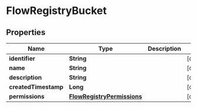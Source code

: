 
# FlowRegistryBucket

## Properties
Name | Type | Description | Notes
------------ | ------------- | ------------- | -------------
**identifier** | **String** |  |  [optional]
**name** | **String** |  |  [optional]
**description** | **String** |  |  [optional]
**createdTimestamp** | **Long** |  |  [optional]
**permissions** | [**FlowRegistryPermissions**](FlowRegistryPermissions.md) |  |  [optional]



